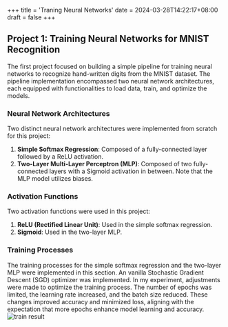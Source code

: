 +++
title = 'Traning Neural Networks'
date = 2024-03-28T14:22:17+08:00
draft = false
+++



## Project 1: Training Neural Networks for MNIST Recognition

The first project focused on building a simple pipeline for training neural networks to recognize hand-written digits from the MNIST dataset. The pipeline implementation encompassed two neural network architectures, each equipped with functionalities to load data, train, and optimize the models.

### Neural Network Architectures

Two distinct neural network architectures were implemented from scratch for this project:
1. **Simple Softmax Regression**: Composed of a fully-connected layer followed by a ReLU activation.
2. **Two-Layer Multi-Layer Perceptron (MLP)**: Composed of two fully-connected layers with a Sigmoid activation in between. Note that the MLP model utilizes biases.

### Activation Functions

Two activation functions were used in this project:
1. **ReLU (Rectified Linear Unit)**: Used in the simple softmax regression.
2. **Sigmoid**: Used in the two-layer MLP.

### Training Processes

The training processes for the simple softmax regression and the two-layer MLP were implemented in this section.
An vanilla Stochastic Gradient Descent (SGD) optimizer was implemented.
In my experiment, adjustments were made to optimize the training process. The number of epochs was limited, the learning rate increased, and the batch size reduced. These changes improved accuracy and minimized loss, aligning with the expectation that more epochs enhance model learning and accuracy.
![train result](/blog/images/loss_curve.jpg)
